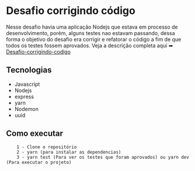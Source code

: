 # Desafio corrigindo código

Nesse desafio havia uma aplicação Nodejs que estava em processo de desenvolvimento, porém, alguns testes nao estavam passando, dessa forma o objetivo do desafio era corrigir e refatorar o código a fim de que todos os testes fossem aprovados. Veja a descrição completa aqui ➡ [Desafio-corrigindo-codigo](https://www.notion.so/Desafio-03-Corrigindo-o-c-digo-c15c8a2e212846039a367cc7b763c6dd#93a7a75c996e42cea90b6a114a78e3b5)

## Tecnologias
- Javascript
- Nodejs
- express
- yarn
- Nodemon
- uuid

## Como executar 

        1 - Clone o repositório
        2 - yarn (para instalar as dependencias)
        3 - yarn test (Para ver os testes que foram aprovados) ou yarn dev (Para executar o projeto)
